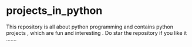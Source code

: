 # projects_in_python
This repository is all about python programming and contains python projects , which are fun and interesting . Do star the repository if you like it .......
